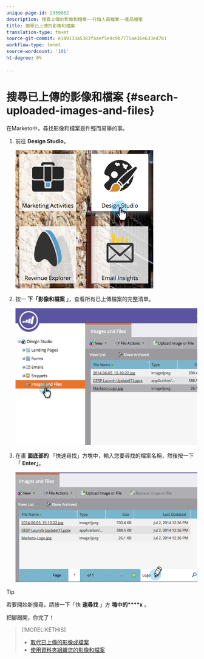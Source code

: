 ```yaml
---
unique-page-id: 2359862
description: 搜尋上傳的影像和檔案——行銷人員檔案——產品檔案
title: 搜尋已上傳的影像和檔案
translation-type: tm+mt
source-git-commit: e149133a5383faaef5e9c9b7775ae36e633ed7b1
workflow-type: tm+mt
source-wordcount: '101'
ht-degree: 0%

---
```



# 搜尋已上傳的影像和檔案 {#search-uploaded-images-and-files}

在Marketo中，尋找影像和檔案是件輕而易舉的事。

1. 前往 **Design Studio**。

   ![](assets/designstudio-1.png)

1. 按一 **下「影像和檔案** 」，查看所有已上傳檔案的完整清單。

   ![](assets/image2014-9-16-11-3a44-3a4.png)

1. 在畫 **面底部的** 「快速尋找」方塊中，輸入您要尋找的檔案名稱，然後按一下「 **Enter」**。

   ![](assets/image2014-9-16-11-3a46-3a32.png)

>[!TIP]
>
>若要開始新搜尋，請按一下「快 **速尋找** 」方 **塊中的****x** 。

把腳踢開，你完了！

>[!MORELIKETHIS]
>
>* [取代已上傳的影像或檔案](replace-an-uploaded-image-or-file.md)
>* [使用資料夾組織您的影像和檔案](organize-your-images-and-files-using-folders.md)

>



